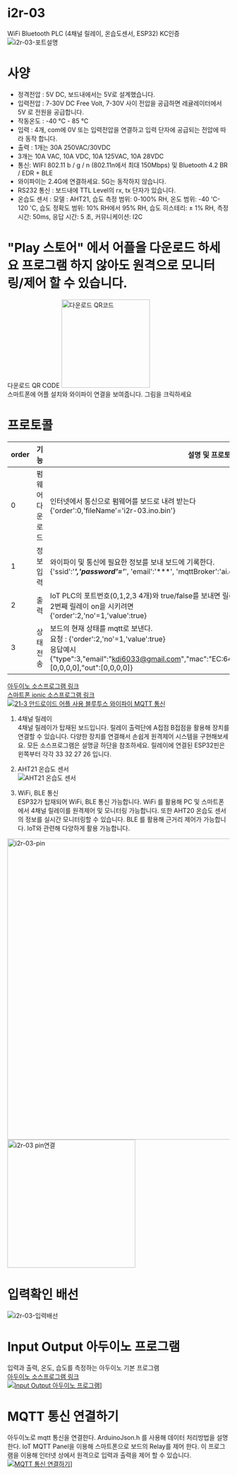 # i2r-03
WiFi Bluetooth PLC (4채널 릴레이, 온습도센서, ESP32) KC인증
![i2r-03-포트설명](https://github.com/kdi6033/i2r-03/assets/37902752/a6df72d2-0707-48f0-93b9-484a90149bba)
# 사양
- 정격전압 : 5V DC, 보드내에서는 5V로 설계했습니다.  
- 입력전압 : 7-30V DC Free Volt, 7-30V 사이 전압을 공급하면 레귤레이터에서 5V 로 전원을 공급합니다.  
- 작동온도 : -40 ℃ - 85 ℃  
- 입력 : 4개, com에 0V 또는 입력전압을 연결하고 입력 단자에 공급되는 전압에 따라 동작 합니다.  
- 출력 : 1개는 30A 250VAC/30VDC  
- 3개는 10A VAC, 10A VDC, 10A 125VAC, 10A 28VDC  
- 통신: WIFI 802.11 b / g / n (802.11n에서 최대 150Mbps) 및 Bluetooth 4.2 BR / EDR + BLE  
- 와이파이는 2.4G에 연결하세요. 5G는 동작하지 않습니다.  
- RS232 통신 : 보드내에 TTL Level의 rx, tx 단자가 있습니다.  
- 온습도 센서 : 모델 : AHT21, 습도 측정 범위: 0-100% RH, 온도 범위: -40 'C-120 'C, 습도 정확도 범위: 10% RH에서 95% RH, 습도 히스테리: ± 1% RH, 측정 시간: 50ms, 응답 시간: 5 초, 커뮤니케이션: I2C

# "Play 스토어" 에서 어플을 다운로드 하세요 프로그램 하지 않아도 원격으로 모니터링/제어 할 수 있습니다.  
다운로드 QR CODE
<a href="https://play.google.com/store/apps/details?id=io.ionic.i2rReactIoT">
    <img src="https://github.com/kdi6033/i2r-03/assets/37902752/4f55641c-9a50-4eda-8ada-3e0f6beb34c6" alt="다운로드 QR코드" width="200">
</a>
</br>
스마트폰에 어플 설치와 와이파이 연결을 보여줍니다. 그림을 크릭하세요  

# 프로토콜
|order|  기능  |설명 및 프로토콜|
|-----|----|----------------|
|0|펌웨어 다운로드|인터넷에서 통신으로 펌웨어를 보드로 내려 받는다<br> {'order':0,'fileName'='i2r-03.ino.bin'}|
|1|정보입력|와이파이 및 통신에 필요한 정보를 보내 보드에 기록한다.<br> {'ssid':'***','password'='***', 'email':'***', 'mqttBroker':'ai.doowon.ac.kr'}|
|2|출력| IoT PLC의 포트번호(0,1,2,3 4개)와 true/false를 보내면 릴레이가 동작한다. <br> 2번째 릴레이 on을 시키려면 <br> {'order':2,'no'=1,'value':true} |
|3|상태전송|보드의 현재 상태를 mqtt로 보낸다.<br>요청 : {'order':2,'no'=1,'value':true} <br> 응답예시 {"type":3,"email":"kdi6033@gmail.com","mac":"EC:64:C9:43:E8:B8","temp":28.4,"humi":38,"in":[0,0,0,0],"out":[0,0,0,0]}|

[아두이노 소스프로그램 링크](https://github.com/kdi6033/i2r-03/tree/main/0%20Android%20App%20Program/board-i2r-03)  
[스마트폰 ionic 소스프로그램 링크](https://github.com/kdi6033/i2r-03/tree/main/0%20Android%20App%20Program)  
[![21-3 안드로이드 어플 사용 블루투스 와이파이 MQTT 통신](https://img.youtube.com/vi/FT0muFM24xc/0.jpg)](https://youtu.be/FT0muFM24xc)
 1) 4채널 릴레이  
4채널 릴레이가 탑재된 보드입니다. 릴레이 출력단에 A접점 B접점을 활용해 장치를 연결할 수 있습니다.
다양한 장치를 연결해서 손쉽게 원격제어 시스템을 구현해보세요. 모든 소스프로그램은 설명글 하단을 참조하세요.
릴레이에 연결된 ESP32핀은 왼쪽부터 각각 33 32 27 26 입니다.

1) AHT21 온습도 센서  
   ![AHT21 온습도 센서](https://github.com/kdi6033/i2r-03/assets/37902752/50d9bb01-52b8-4f5f-91c6-f7fc9e98609e)
2) WiFi, BLE 통신  
ESP32가 탑재되어 WiFi, BLE 통신 가능합니다. WiFi 를 활용해 PC 및 스마트폰에서 4채널 릴레이를
원격제어 및 모니터링 가능합니다. 또한 AHT20 온습도 센서의 정보를 실시간 모니터링할 수 있습니다.
BLE 를 활용해 근거리 제어가 가능합니다. IoT와 관련해 다양하게 활용 가능합니다.
<img width="682" alt="i2r-03-pin" src="https://github.com/kdi6033/i2r-03/assets/37902752/c558899e-9352-4e33-ac75-f2c6198489b3">
<img width="290" alt="i2r-03 pin연결" src="https://github.com/kdi6033/i2r-03/assets/37902752/c6b66e41-fdee-4c61-b97e-6b73f4b7d3a7">

# 입력확인 배선
![i2r-03-입력배선](https://github.com/kdi6033/i2r-03/blob/main/%EC%9E%90%EB%A3%8C/i2r-03%20input%20%EB%B0%B0%EC%84%A0.png?raw=true)

# Input Output 아두이노 프로그램
입력과 출력, 온도, 습도를 측정하는 아두이노 기본 프로그램  
[아두이노 소스프로그램 링크](https://github.com/kdi6033/i2r-03/tree/main/1%20input%20ouput/in-out)  
[![Input Output 아두이노 프로그램](https://img.youtube.com/vi/CTg_foy56oA/0.jpg)](https://youtu.be/CTg_foy56oA)]  

# MQTT 통신 연결하기
아두이노로 mqtt 통신을 연결한다.
ArduinoJson.h 를 사용해 데이터 처리방법을 설명한다.
IoT MQTT Panel을 이용해 스마트폰으로 보드의 Relay를 제어 한다.
이 프로그램을 이용해 인터넷 상에서 원격으로 입력과 출력을 제어 할 수 있습니다.
[![MQTT 통신 연결하기](https://img.youtube.com/vi/u4NejCu5xnw/0.jpg)](https://youtu.be/u4NejCu5xnw)]  

